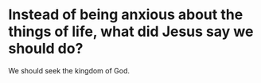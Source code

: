 # Instead of being anxious about the things of life, what did Jesus say we should do?

We should seek the kingdom of God.
